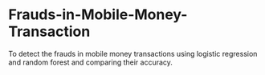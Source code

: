 # Frauds-in-Mobile-Money-Transaction
To detect the frauds in mobile money transactions using logistic regression and random forest and comparing their accuracy.
